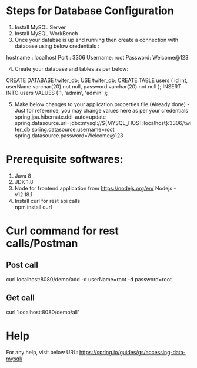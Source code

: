 # Steps for Database Configuration
1. Install MySQL Server
2. Install MySQL WorkBench
3. Once your databse is up and running then create a connection with database using below credentials :

hostname : localhost
Port : 3306
Username: root
Password: Welcome@123

 
4. Create your database and tables as per below: 

CREATE DATABASE twiter_db;
USE twiter_db;
CREATE TABLE users ( id int, userName varchar(20) not null, password varchar(20) not null );
INSERT INTO users VALUES ( 1, 'admin', 'admin' );

5. Make below changes to your application.properties file (Already done) - Just for reference, you may change values here as per your credentials
spring.jpa.hibernate.ddl-auto=update
spring.datasource.url=jdbc:mysql://${MYSQL_HOST:localhost}:3306/twiter_db
spring.datasource.username=root
spring.datasource.password=Welcome@123

# Prerequisite softwares: 
1. Java 8
2. JDK 1.8
3. Node for frontend application from https://nodejs.org/en/
Nodejs - v12.18.1
4. Install curl for rest api calls  
   npm install curl

# Curl command for rest calls/Postman

## Post call 
curl localhost:8080/demo/add -d userName=root -d password=root

## Get call 
curl 'localhost:8080/demo/all'


# Help
For any help, visit below URL: 
https://spring.io/guides/gs/accessing-data-mysql/


  
